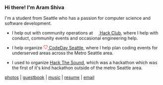 ### Hi there! I'm Aram Shiva

I'm a student from Seattle who has a passion for computer science and software development. 

- I help out with community operations at [<img src="https://assets.hackclub.com/icon-rounded.svg" width="14" height="14" /> Hack Club](https://hackclub.com/), where I help with conduct, community events and occasional engineering help.
- I help organize [<img src="https://raw.githubusercontent.com/aramshiva/aramshiva/refs/heads/main/codeday.svg?raw=true" width="14" height="14" /> CodeDay Seattle](https://hackclub.com/), where I help plan coding events for underserved areas across the Metro Seattle area.

- I used to organize [Hack The Sound](https://hackclub.com/), which was a hackathon which was the first of it's kind hackathon outside of the metro Seattle area.

[photos](https://aram.sh/photos) | [guestbook](https://aram.sh/guestbook) | [music](https://aram.sh/music) | [resume](/resume.pdf) | [email](mailto:me@aram.sh)

<!--START_SECTION:waka-->
<!--END_SECTION:waka-->
